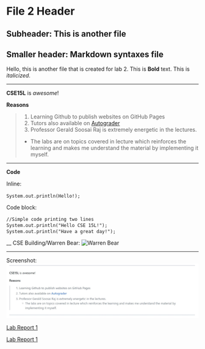 # File 2 Header
## Subheader: This is another file
## Smaller header: Markdown syntaxes file

Hello, this is another file that is created for lab 2.
This is **Bold** text.
This is *italicized*. 

___

**CSE15L** is _awesome_!

__Reasons__
> 1. Learning Github to publish websites on GitHub Pages
> 2. Tutors also available on [Autograder](https://autograder.ucsd.edu)
> 3. Professor Gerald Soosai Raj is extremely energetic in the lectures.
> * The labs are on topics covered in lecture which reinforces the learning and makes me understand the material by implementing it myself.

___
**Code**

Inline:

`System.out.println(Hello!);`

Code block:

```
//Simple code printing two lines
System.out.println("Hello CSE 15L!");
System.out.println("Have a great day!");

```

__
CSE Building/Warren Bear:
![Warren Bear](https://www.uctv.tv/images/default/37821.jpg)

___
Screenshot:
![Screenshot](Screenshot.jpg)

[Lab Report 1](lab-report-1-week-2.html)


[Lab Report 1](https://khushijpatel.github.io/cse15l-lab-reports/file2.html)